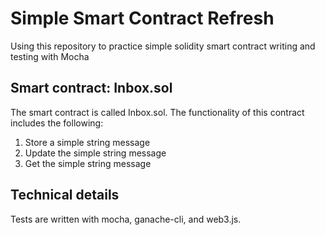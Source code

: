 # Simple Smart Contract Refresh

Using this repository to practice simple solidity smart contract writing and testing with Mocha

## Smart contract: Inbox.sol

The smart contract is called Inbox.sol. The functionality of this contract includes the following: 
1. Store a simple string message
2. Update the simple string message
3. Get the simple string message

## Technical details
Tests are written with mocha, ganache-cli, and web3.js.